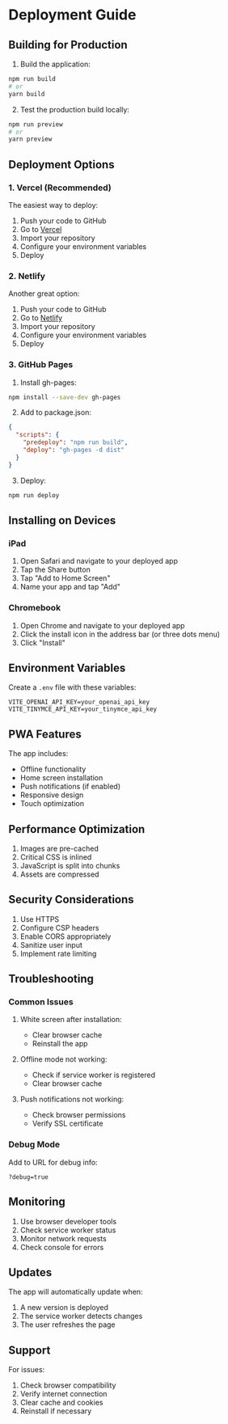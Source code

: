 # Deployment Guide

## Building for Production

1. Build the application:
```bash
npm run build
# or
yarn build
```

2. Test the production build locally:
```bash
npm run preview
# or
yarn preview
```

## Deployment Options

### 1. Vercel (Recommended)

The easiest way to deploy:

1. Push your code to GitHub
2. Go to [Vercel](https://vercel.com)
3. Import your repository
4. Configure your environment variables
5. Deploy

### 2. Netlify

Another great option:

1. Push your code to GitHub
2. Go to [Netlify](https://netlify.com)
3. Import your repository
4. Configure your environment variables
5. Deploy

### 3. GitHub Pages

1. Install gh-pages:
```bash
npm install --save-dev gh-pages
```

2. Add to package.json:
```json
{
  "scripts": {
    "predeploy": "npm run build",
    "deploy": "gh-pages -d dist"
  }
}
```

3. Deploy:
```bash
npm run deploy
```

## Installing on Devices

### iPad

1. Open Safari and navigate to your deployed app
2. Tap the Share button
3. Tap "Add to Home Screen"
4. Name your app and tap "Add"

### Chromebook

1. Open Chrome and navigate to your deployed app
2. Click the install icon in the address bar (or three dots menu)
3. Click "Install"

## Environment Variables

Create a `.env` file with these variables:

```env
VITE_OPENAI_API_KEY=your_openai_api_key
VITE_TINYMCE_API_KEY=your_tinymce_api_key
```

## PWA Features

The app includes:
- Offline functionality
- Home screen installation
- Push notifications (if enabled)
- Responsive design
- Touch optimization

## Performance Optimization

1. Images are pre-cached
2. Critical CSS is inlined
3. JavaScript is split into chunks
4. Assets are compressed

## Security Considerations

1. Use HTTPS
2. Configure CSP headers
3. Enable CORS appropriately
4. Sanitize user input
5. Implement rate limiting

## Troubleshooting

### Common Issues

1. White screen after installation:
   - Clear browser cache
   - Reinstall the app

2. Offline mode not working:
   - Check if service worker is registered
   - Clear browser cache

3. Push notifications not working:
   - Check browser permissions
   - Verify SSL certificate

### Debug Mode

Add to URL for debug info:
```
?debug=true
```

## Monitoring

1. Use browser developer tools
2. Check service worker status
3. Monitor network requests
4. Check console for errors

## Updates

The app will automatically update when:
1. A new version is deployed
2. The service worker detects changes
3. The user refreshes the page

## Support

For issues:
1. Check browser compatibility
2. Verify internet connection
3. Clear cache and cookies
4. Reinstall if necessary
